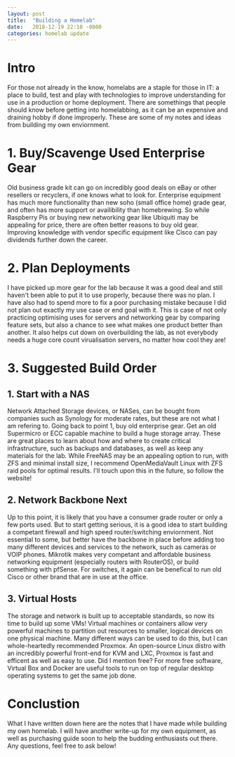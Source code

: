 ```yaml
---
layout: post
title:	"Building a Homelab"
date:	2018-12-19 22:10 -0800
categories: homelab update
---
```

# Intro

  For those not already in the know, homelabs are a staple for those in IT: a place to build, test and play with technologies to improve understanding for use in a production or home deployment. There are somethings that people should know before getting into homelabbing, as it can be an expensive and draining hobby if done improperly. These are some of my notes and ideas from building my own enviornment.

# 1. Buy/Scavenge Used Enterprise Gear

  Old business grade kit can go on incredibly good deals on eBay or other resellers or recyclers, if one knows what to look for. Enterprise equipment has much more functionality than new soho (small office home) grade gear, and often has more support or availibility than homebrewing. So while Raspberry Pis or buying new networking gear like Ubiquiti may be appealing for price, there are often better reasons to buy old gear. Improving knowledge with vendor specific equipment like Cisco can pay dividends further down the career.

# 2. Plan Deployments

  I have picked up more gear for the lab because it was a good deal and still haven't been able to put it to use properly, because there was no plan. I have also had to spend more to fix a poor purchasing mistake because I did not plan out exactly my use case or end goal with it. This is case of not only practicing optimising uses for servers and networking gear by comparing feature sets, but also a chance to see what makes one product better than another. It also helps cut down on overbuilding the lab, as not everybody needs a huge core count virualisation servers, no matter how cool they are!

# 3. Suggested Build Order

## 1. Start with a NAS

   Network Attached Storage devices, or NASes, can be bought from companies such as Synology for moderate rates, but these are not what I am refering to. Going back to point 1, buy old enterprise gear. Get an old Supermicro or ECC capable machine to build a huge storage array. These are great places to learn about how and where to create critical infrastructure, such as backups and databases, as well as keep any materials for the lab. While FreeNAS may be an appealing option to run, with ZFS and minimal install size, I recommend OpenMediaVault Linux with ZFS raid pools for optimal results. I'll touch upon this in the future, so follow the website!

## 2. Network Backbone Next

   Up to this point, it is likely that you have a consumer grade router or only a few ports used. But to start getting serious, it is a good idea to start building a competant firewall and high speed router/switching enviornment. Not essential to some, but better have the backbone in place before adding too many different devices and services to the network, such as cameras or VOIP phones. Mikrotik makes very competant and affordable business networking equipment (especially routers with RouterOS), or build something with pfSense. For switches, it again can be benefical to run old Cisco or other brand that are in use at the office.

## 3. Virtual Hosts

   The storage and network is built up to acceptable standards, so now its time to build up some VMs! Virtual machines or containers allow very powerful machines to partition out resources to smaller, logical devices on one physical machine. Many different ways can be used to do this, but I can whole-heartedly recommended Proxmox. An open-source Linux distro with an incredibly powerful front-end for KVM and LXC, Proxmox is fast and efficent as well as easy to use. Did I mention free? For more free software, Virtual Box and Docker are useful tools to run on top of regular desktop operating systems to get the same job done.

# Conclustion

  What I have written down here are the notes that I have made while building my own homelab. I will have another write-up for my own equipment, as well as purchasing guide soon to help the budding enthusiasts out there. Any questions, feel free to ask below!
